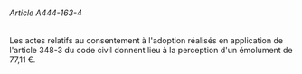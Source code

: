###### Article A444-163-4

Les actes relatifs au consentement à l'adoption réalisés en application de l'article 348-3 du code civil donnent lieu à la perception d'un émolument de 77,11 €.

